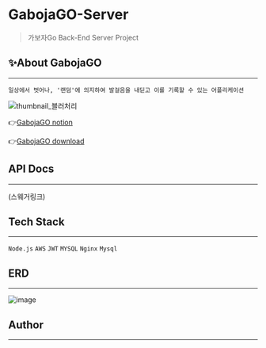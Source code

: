# GabojaGO-Server

> 가보자Go Back-End Server Project

## ✨About GabojaGO
------------
```일상에서 벗어나, '랜덤'에 의지하여 발걸음을 내딛고 이를 기록할 수 있는 어플리케이션```

![thumbnail_블러처리](https://user-images.githubusercontent.com/87413634/161949401-f500469c-ff35-4cf1-88c9-85226991e16e.jpg)

:point_right:[GabojaGO notion](https://bit.ly/Gabojago)

:point_right:[GabojaGO download](https://bit.ly/GabojagoDown)


## API Docs
------------
(스웨거링크)


## Tech Stack
------------
```Node.js``` ```AWS``` ```JWT``` ```MYSQL``` ```Nginx``` ```Mysql``` 


## ERD
------------
![image](https://user-images.githubusercontent.com/87413634/161952509-17de07ec-c5d8-4dfa-8889-9721c6b9814a.png)

## Author
------------
